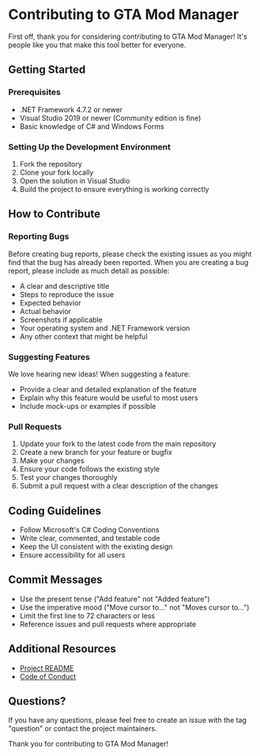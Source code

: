 # Contributing to GTA Mod Manager

First off, thank you for considering contributing to GTA Mod Manager! It's people like you that make this tool better for everyone.

## Getting Started

### Prerequisites

- .NET Framework 4.7.2 or newer
- Visual Studio 2019 or newer (Community edition is fine)
- Basic knowledge of C# and Windows Forms

### Setting Up the Development Environment

1. Fork the repository
2. Clone your fork locally
3. Open the solution in Visual Studio
4. Build the project to ensure everything is working correctly

## How to Contribute

### Reporting Bugs

Before creating bug reports, please check the existing issues as you might find that the bug has already been reported. When you are creating a bug report, please include as much detail as possible:

- A clear and descriptive title
- Steps to reproduce the issue
- Expected behavior
- Actual behavior
- Screenshots if applicable
- Your operating system and .NET Framework version
- Any other context that might be helpful

### Suggesting Features

We love hearing new ideas! When suggesting a feature:

- Provide a clear and detailed explanation of the feature
- Explain why this feature would be useful to most users
- Include mock-ups or examples if possible

### Pull Requests

1. Update your fork to the latest code from the main repository
2. Create a new branch for your feature or bugfix
3. Make your changes
4. Ensure your code follows the existing style
5. Test your changes thoroughly
6. Submit a pull request with a clear description of the changes

## Coding Guidelines

- Follow Microsoft's C# Coding Conventions
- Write clear, commented, and testable code
- Keep the UI consistent with the existing design
- Ensure accessibility for all users

## Commit Messages

- Use the present tense ("Add feature" not "Added feature")
- Use the imperative mood ("Move cursor to..." not "Moves cursor to...")
- Limit the first line to 72 characters or less
- Reference issues and pull requests where appropriate

## Additional Resources

- [Project README](README.md)
- [Code of Conduct](CODE_OF_CONDUCT.md)

## Questions?

If you have any questions, please feel free to create an issue with the tag "question" or contact the project maintainers.

Thank you for contributing to GTA Mod Manager! 
